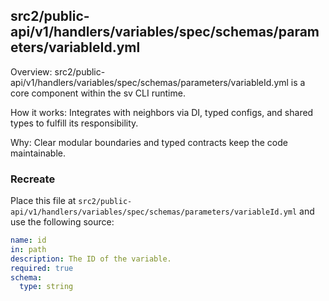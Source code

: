 ## src2/public-api/v1/handlers/variables/spec/schemas/parameters/variableId.yml

Overview: src2/public-api/v1/handlers/variables/spec/schemas/parameters/variableId.yml is a core component within the sv CLI runtime.

How it works: Integrates with neighbors via DI, typed configs, and shared types to fulfill its responsibility.

Why: Clear modular boundaries and typed contracts keep the code maintainable.

### Recreate

Place this file at `src2/public-api/v1/handlers/variables/spec/schemas/parameters/variableId.yml` and use the following source:

```yaml
name: id
in: path
description: The ID of the variable.
required: true
schema:
  type: string

```
